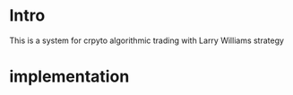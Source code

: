 # Intro
This is a system for crpyto algorithmic trading with Larry Williams strategy

# implementation
